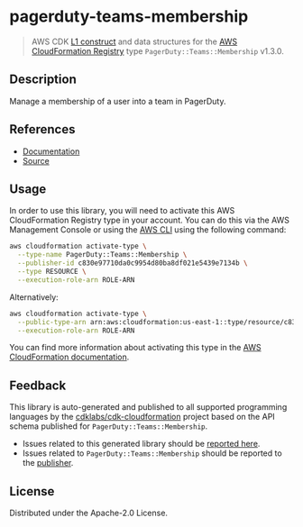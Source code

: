 # pagerduty-teams-membership

> AWS CDK [L1 construct](https://docs.aws.amazon.com/cdk/latest/guide/constructs.html) and data structures for the [AWS CloudFormation Registry](https://docs.aws.amazon.com/AWSCloudFormation/latest/UserGuide/registry.html) type `PagerDuty::Teams::Membership` v1.3.0.

## Description

Manage a membership of a user into a team in PagerDuty.

## References

* [Documentation](https://github.com/aws-ia/cloudformation-pagerduty-resource-providers)
* [Source](https://github.com/aws-ia/cloudformation-pagerduty-resource-providers.git)

## Usage

In order to use this library, you will need to activate this AWS CloudFormation Registry type in your account. You can do this via the AWS Management Console or using the [AWS CLI](https://aws.amazon.com/cli/) using the following command:

```sh
aws cloudformation activate-type \
  --type-name PagerDuty::Teams::Membership \
  --publisher-id c830e97710da0c9954d80ba8df021e5439e7134b \
  --type RESOURCE \
  --execution-role-arn ROLE-ARN
```

Alternatively:

```sh
aws cloudformation activate-type \
  --public-type-arn arn:aws:cloudformation:us-east-1::type/resource/c830e97710da0c9954d80ba8df021e5439e7134b/PagerDuty-Teams-Membership \
  --execution-role-arn ROLE-ARN
```

You can find more information about activating this type in the [AWS CloudFormation documentation](https://docs.aws.amazon.com/AWSCloudFormation/latest/UserGuide/registry-public.html).

## Feedback

This library is auto-generated and published to all supported programming languages by the [cdklabs/cdk-cloudformation](https://github.com/cdklabs/cdk-cloudformation) project based on the API schema published for `PagerDuty::Teams::Membership`.

* Issues related to this generated library should be [reported here](https://github.com/cdklabs/cdk-cloudformation/issues/new?title=Issue+with+%40cdk-cloudformation%2Fpagerduty-teams-membership+v1.3.0).
* Issues related to `PagerDuty::Teams::Membership` should be reported to the [publisher](https://github.com/aws-ia/cloudformation-pagerduty-resource-providers).

## License

Distributed under the Apache-2.0 License.
